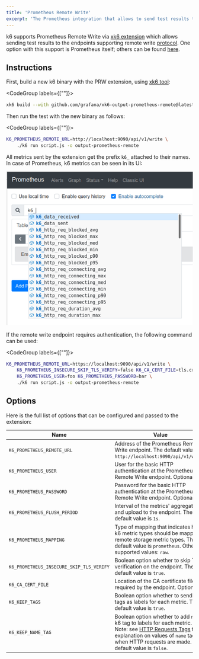 ```yaml
---
title: 'Prometheus Remote Write'
excerpt: 'The Prometheus integration that allows to send test results to any Prometheus Remote Write endpoint.'
---
```


k6 supports Prometheus Remote Write via [xk6 extension](https://github.com/grafana/xk6-output-prometheus-remote) which allows sending test results to the endpoints supporting remote write [protocol](https://docs.google.com/document/d/1LPhVRSFkGNSuU1fBd81ulhsCPR4hkSZyyBj1SZ8fWOM/edit#). One option with this support is Prometheus itself; others can be found [here](https://prometheus.io/docs/operating/integrations/).

## Instructions

First, build a new k6 binary with the PRW extension, using [xk6 tool](https://k6.io/blog/extending-k6-with-xk6):

<CodeGroup labels={[""]}>

```bash
xk6 build --with github.com/grafana/xk6-output-prometheus-remote@latest
```

</CodeGroup>

Then run the test with the new binary as follows:

<CodeGroup labels={[""]}>

```bash
K6_PROMETHEUS_REMOTE_URL=http://localhost:9090/api/v1/write \
    ./k6 run script.js -o output-prometheus-remote
```

</CodeGroup>

All metrics sent by the extension get the prefix `k6_` attached to their names. In case of Prometheus, k6 metrics can be seen in its UI:

![k6 metrics as seen in the Prometheus UI](images/Prometheus/prom.png)

If the remote write endpoint requires authentication, the following command can be used:

<CodeGroup labels={[""]}>

```bash
K6_PROMETHEUS_REMOTE_URL=https://localhost:9090/api/v1/write \
    K6_PROMETHEUS_INSECURE_SKIP_TLS_VERIFY=false K6_CA_CERT_FILE=tls.crt \
    K6_PROMETHEUS_USER=foo K6_PROMETHEUS_PASSWORD=bar \
    ./k6 run script.js -o output-prometheus-remote
```

</CodeGroup>

## Options

Here is the full list of options that can be configured and passed to the extension:

| Name                                     | Value                                                                                                       |
| ---------------------------------------- | ----------------------------------------------------------------------------------------------------------- |
| `K6_PROMETHEUS_REMOTE_URL`               | Address of the Prometheus Remote Write endpoint. The default value is `http://localhost:9090/api/v1/write`. |
| `K6_PROMETHEUS_USER`                     | User for the basic HTTP authentication at the Prometheus Remote Write endpoint. Optional. |
| `K6_PROMETHEUS_PASSWORD`                 | Password for the basic HTTP authentication at the Prometheus Remote Write endpoint. Optional. |
| `K6_PROMETHEUS_FLUSH_PERIOD`             | Interval of the metrics' aggregation and upload to the endpoint. The default value is `1s`. |
| `K6_PROMETHEUS_MAPPING`                  | Type of mapping that indicates how k6 metric types should be mapped to remote storage metric types. The default value is `prometheus`. Other supported values: `raw`. |
| `K6_PROMETHEUS_INSECURE_SKIP_TLS_VERIFY` | Boolean option whether to skip TLS verification on the endpoint. The default value is `true`. |
| `K6_CA_CERT_FILE`                        | Location of the CA certificate file required by the endpoint. Optional. |
| `K6_KEEP_TAGS`                           | Boolean option whether to send k6 tags as labels for each metric. The default value is `true`. |
| `K6_KEEP_NAME_TAG`                       | Boolean option whether to add `name` k6 tag to labels for each metric. Note: see [HTTP Requests Tags](/using-k6/http-requests#http-request-tags) for explanation on values of `name` tag when HTTP requests are made. The default value is `false`. |
